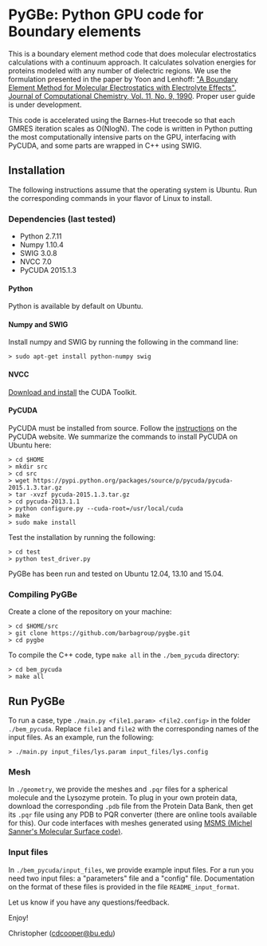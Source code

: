 # PyGBe: Python GPU code for Boundary elements

This is a boundary element method code that does molecular electrostatics 
calculations with a continuum approach. It calculates solvation energies for 
proteins modeled with any number of dielectric regions. We use the formulation 
presented in the paper by Yoon and Lenhoff: ["A Boundary Element Method for Molecular 
Electrostatics with Electrolyte Effects", Journal of Computational Chemistry, 
Vol. 11, No. 9, 1990](http://dx.doi.org/10.1002/jcc.540110911). Proper user guide is under development.

This code is accelerated using the Barnes-Hut treecode so that each GMRES 
iteration scales as O(NlogN).
The code is written in Python putting the most computationally intensive 
parts on the GPU, interfacing with PyCUDA, and some parts are wrapped in 
C++ using SWIG. 

## Installation

The following instructions assume that the operating system is Ubuntu. Run the 
corresponding commands in your flavor of Linux to install.

### Dependencies (last tested)
* Python 2.7.11
* Numpy 1.10.4
* SWIG 3.0.8
* NVCC 7.0 
* PyCUDA 2015.1.3

#### Python
Python is available by default on Ubuntu.

#### Numpy and SWIG

Install numpy and SWIG by running 
the following in the command line:

    > sudo apt-get install python-numpy swig

#### NVCC

[Download and install](https://developer.nvidia.com/cuda-downloads) the CUDA Toolkit.

#### PyCUDA

PyCUDA must be installed from source. Follow the [instructions](http://wiki.tiker.net/PyCuda/Installation) on the PyCUDA website.
We summarize the commands to install PyCUDA on Ubuntu here:

    > cd $HOME
    > mkdir src
    > cd src
    > wget https://pypi.python.org/packages/source/p/pycuda/pycuda-2015.1.3.tar.gz
    > tar -xvzf pycuda-2015.1.3.tar.gz
    > cd pycuda-2013.1.1
    > python configure.py --cuda-root=/usr/local/cuda
    > make
    > sudo make install

Test the installation by running the following:

    > cd test
    > python test_driver.py

PyGBe has been run and tested on Ubuntu 12.04, 13.10 and 15.04. 

### Compiling PyGBe

Create a clone of the repository on your machine:

    > cd $HOME/src
    > git clone https://github.com/barbagroup/pygbe.git
    > cd pygbe

To compile the C++ code, type `make all` in the `./bem_pycuda` directory:

    > cd bem_pycuda
    > make all

## Run PyGBe

To run a case, type `./main.py <file1.param> <file2.config>` in the folder `./bem_pycuda`. Replace `file1` and `file2` with the corresponding names of the input files. As an example, run the following:

    > ./main.py input_files/lys.param input_files/lys.config

### Mesh
In `./geometry`, we provide the meshes and `.pqr` files for a spherical molecule 
and the Lysozyme protein. To plug in your own protein data, download the 
corresponding `.pdb` file from the Protein Data Bank, then get its `.pqr` file 
using any PDB to PQR converter (there are online tools available for this). 
Our code interfaces with meshes generated using [MSMS (Michel Sanner's 
Molecular Surface code)](http://mgltools.scripps.edu/packages/MSMS).  

### Input files
In `./bem_pycuda/input_files`, we provide example input files. For a run 
you need two input files: a "parameters" file and a "config" file. 
Documentation on the format of these files is provided in the file 
`README_input_format`.

Let us know if you have any questions/feedback.

Enjoy!

Christopher (cdcooper@bu.edu)
